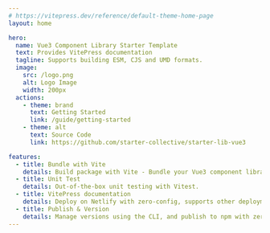 ```yaml
---
# https://vitepress.dev/reference/default-theme-home-page
layout: home

hero:
  name: Vue3 Component Library Starter Template
  text: Provides VitePress documentation
  tagline: Supports building ESM, CJS and UMD formats.
  image:
    src: /logo.png
    alt: Logo Image
    width: 200px
  actions:
    - theme: brand
      text: Getting Started
      link: /guide/getting-started
    - theme: alt
      text: Source Code
      link: https://github.com/starter-collective/starter-lib-vue3

features:
  - title: Bundle with Vite
    details: Build package with Vite - Bundle your Vue3 component library with simple config.
  - title: Unit Test
    details: Out-of-the-box unit testing with Vitest.
  - title: VitePress documentation
    details: Deploy on Netlify with zero-config, supports other deployment methods as well.
  - title: Publish & Version
    details: Manage versions using the CLI, and publish to npm with zero-config
---
```

